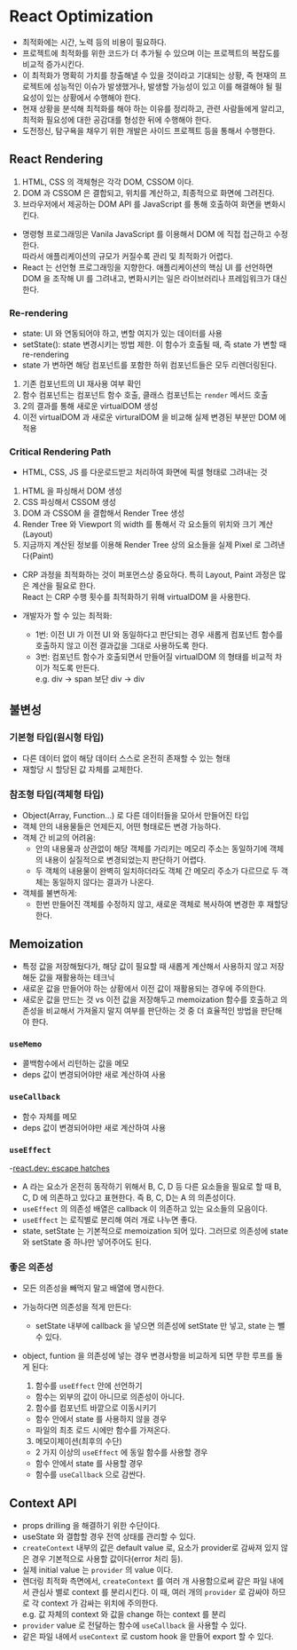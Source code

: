 # React Optimization

- 최적화에는 시간, 노력 등의 비용이 필요하다.
- 프로젝트에 최적화를 위한 코드가 더 추가될 수 있으며 이는 프로젝트의 복잡도를 비교적 증가시킨다.
- 이 최적화가 명확히 가치를 창출해낼 수 있을 것이라고 기대되는 상황, 즉 현재의 프로젝트에 성능적인 이슈가 발생했거나, 발생할 가능성이 있고 이를 해결해야 될 필요성이 있는 상황에서 수행해야 한다.
- 현재 상황을 분석해 최적화를 해야 하는 이유를 정리하고, 관련 사람들에게 알리고, 최적화 필요성에 대한 공감대를 형성한 뒤에 수행해야 한다.
- 도전정신, 탐구욕을 채우기 위한 개발은 사이드 프로젝트 등을 통해서 수행한다.

## React Rendering

1. HTML, CSS 의 객체형은 각각 DOM, CSSOM 이다.
2. DOM 과 CSSOM 은 결합되고, 위치를 계산하고, 최종적으로 화면에 그려진다.
3. 브라우저에서 제공하는 DOM API 를 JavaScript 를 통해 호출하여 화면을 변화시킨다.

- 명령형 프로그래밍은 Vanila JavaScript 를 이용해서 DOM 에 직접 접근하고 수정한다.  
  따라서 애플리케이션의 규모가 커질수록 관리 및 최적화가 어렵다.
- React 는 선언형 프로그래밍을 지향한다. 애플리케이션의 핵심 UI 를 선언하면 DOM 을 조작해 UI 를 그려내고, 변화시키는 일은 라이브러리나 프레임워크가 대신한다.

### Re-rendering

- state: UI 와 연동되어야 하고, 변할 여지가 있는 데이터를 사용
- setState(): state 변경시키는 방법 제한. 이 함수가 호출될 때, 즉 state 가 변할 때 re-rendering
- state 가 변하면 해당 컴포넌트를 포함한 하위 컴포넌트들은 모두 리렌더링된다.

1. 기존 컴포넌트의 UI 재사용 여부 확인
2. 함수 컴포넌트는 컴포넌트 함수 호출, 클래스 컴포넌트는 `render` 메서드 호출
3. 2의 결과를 통해 새로운 virtualDOM 생성
4. 이전 virtualDOM 과 새로운 virturalDOM 을 비교해 실제 변경된 부분만 DOM 에 적용

### Critical Rendering Path

- HTML, CSS, JS 를 다운로드받고 처리하여 화면에 픽셀 형태로 그려내는 것

1. HTML 을 파싱해서 DOM 생성
2. CSS 파싱해서 CSSOM 생성
3. DOM 과 CSSOM 을 결합해서 Render Tree 생성
4. Render Tree 와 Viewport 의 width 를 통해서 각 요소들의 위치와 크기 계산(Layout)
5. 지금까지 계산된 정보를 이용해 Render Tree 상의 요소들을 실제 Pixel 로 그려낸다(Paint)

- CRP 과정을 최적화하는 것이 퍼포먼스상 중요하다. 특히 Layout, Paint 과정은 많은 계산을 필요로 한다.  
  React 는 CRP 수행 횟수를 최적화하기 위해 virtualDOM 을 사용한다.
- 개발자가 할 수 있는 최적화:

  - 1번: 이전 UI 가 이전 UI 와 동일하다고 판단되는 경우 새롭게 컴포넌트 함수를 호출하지 않고 이전 결과값을 그대로 사용하도록 한다.
  - 3번: 컴포넌트 함수가 호출되면서 만들어질 virtualDOM 의 형태를 비교적 차이가 적도록 만든다.  
    e.g. div -> span 보단 div -> div

## 불변성

### 기본형 타입(원시형 타입)

- 다른 데이터 없이 해당 데이터 스스로 온전히 존재할 수 있는 형태
- 재할당 시 할당된 값 자체를 교체한다.

### 참조형 타입(객체형 타입)

- Object(Array, Function...) 로 다른 데이터들을 모아서 만들어진 타입
- 객체 안의 내용물들은 언제든지, 어떤 형태로든 변경 가능하다.
- 객체 간 비교의 어려움:
  - 안의 내용물과 상관없이 해당 객체를 가리키는 메모리 주소는 동일하기에 객체의 내용이 실질적으로 변경되었는지 판단하기 어렵다.
  - 두 객체의 내용물이 완벽히 일치하더라도 객체 간 메모리 주소가 다르므로 두 객체는 동일하지 않다는 결과가 나온다.
- 객체를 불변하게:
  - 한번 만들어진 객체를 수정하지 않고, 새로운 객체로 복사하여 변경한 후 재할당한다.

## Memoization

- 특정 값을 저장해뒀다가, 해당 값이 필요할 때 새롭게 계산해서 사용하지 않고 저장해둔 값을 재활용하는 테크닉
- 새로운 값을 만들어야 하는 상황에서 이전 값이 재활용되는 경우에 주의한다.
- 새로운 값을 만드는 것 vs 이전 값을 저장해두고 memoization 함수를 호출하고 의존성을 비교해서 가져올지 말지 여부를 판단하는 것 중 더 효율적인 방법을 판단해야 한다.

### `useMemo`

- 콜백함수에서 리턴하는 값을 메모
- deps 값이 변경되어야만 새로 계산하여 사용

### `useCallback`

- 함수 자체를 메모
- deps 값이 변경되어야만 새로 계산하여 사용

### `useEffect`

-[react.dev: escape hatches](https://react.dev/learn/escape-hatches)

- A 라는 요소가 온전히 동작하기 위해서 B, C, D 등 다른 요소들을 필요로 할 때 B, C, D 에 의존하고 있다고 표현한다. 즉 B, C, D는 A 의 의존성이다.
- `useEffect` 의 의존성 배열은 callback 이 의존하고 있는 요소들의 모음이다.
- `useEffect` 는 로직별로 분리해 여러 개로 나누면 좋다.
- state, setState 는 기본적으로 memoization 되어 있다. 그러므로 의존성에 state 와 setState 중 하나만 넣어주어도 된다.

### 좋은 의존성

- 모든 의존성을 빼먹지 말고 배열에 명시한다.
- 가능하다면 의존성을 적게 만든다:
  - setState 내부에 callback 을 넣으면 의존성에 setState 만 넣고, state 는 뺄 수 있다.
- object, funtion 을 의존성에 넣는 경우 변경사항을 비교하게 되면 무한 루프를 돌게 된다:

  1. 함수를 `useEffect` 안에 선언하기

  - 함수는 외부의 값이 아니므로 의존성이 아니다.

  2. 함수를 컴포넌트 바깥으로 이동시키기

  - 함수 안에서 state 를 사용하지 않을 경우
  - 파일의 최초 로드 시에만 함수를 가져온다.

  3. 메모이제이션(최후의 수단)

  - 2 가지 이상의 `useEffect` 에 동일 함수를 사용할 경우
  - 함수 안에서 state 를 사용할 경우
  - 함수를 `useCallback` 으로 감싼다.

## Context API

- props drilling 을 해결하기 위한 수단이다.
- useState 와 결합할 경우 전역 상태를 관리할 수 있다.
- `createContext` 내부의 값은 default value 로, 요소가 provider로 감싸져 있지 않은 경우 기본적으로 사용할 값이다(error 처리 등).
- 실제 initial value 는 `provider` 의 value 이다.
- 렌더링 최적화 측면에서, `createContext` 를 여러 개 사용함으로써 같은 파일 내에서 관심사 별로 context 를 분리시킨다. 이 때, 여러 개의 `provider` 로 감싸야 하므로 각 context 가 감싸는 위치에 주의한다.  
  e.g. 값 자체의 context 와 값을 change 하는 context 를 분리
- `provider` value 로 전달하는 함수에 `useCallback` 을 사용할 수 있다.
- 같은 파일 내에서 `useContext` 로 custom hook 을 만들어 export 할 수 있다.
